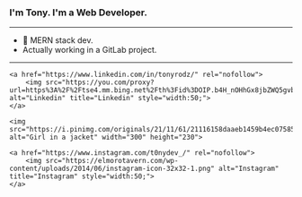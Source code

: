 ### I'm Tony. I'm a Web Developer.
<hr>

- 🔭 MERN stack dev.
- Actually working in a GitLab project.

<hr>
<div>

    <a href="https://www.linkedin.com/in/tonyrodz/" rel="nofollow">
        <img src="https://you.com/proxy?url=https%3A%2F%2Ftse4.mm.bing.net%2Fth%3Fid%3DOIP.b4H_nOHhGx8jbZWQ5gvbUwHaHa%26w%3D690%26c%3D7%26pid%3DApi%26p%3D0"            alt="Linkedin" title="Linkedin" style="width:50;">
    </a>
  
    <img src="https://i.pinimg.com/originals/21/11/61/21116158daaeb1459b4ec0758505e1ad.gif" alt="Girl in a jacket" width="300" height="230">
  
    <a href="https://www.instagram.com/t0nydev_/" rel="nofollow">
        <img src="https://elmorotavern.com/wp-content/uploads/2014/06/instagram-icon-32x32-1.png" alt="Instagram" title="Instagram" style="width:50;">
    </a>
</div>


<!--
**tony3fk/tony3fk** is a ✨ _special_ ✨ repository because its `README.md` (this file) appears on your GitHub profile.

Here are some ideas to get you started:


- 👯 I’m looking to collaborate on designers || other programmers.
- 📫 How to reach me: 
- 🤔 I’m looking for help with ...
- 💬 Ask me about ...
- 😄 Pronouns: ...
- ⚡ Fun fact: ...
-->
